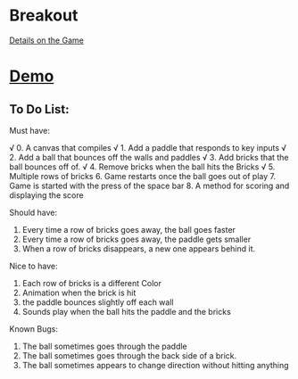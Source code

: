 # Breakout

[Details on the Game](https://en.wikipedia.org/wiki/Breakout_(video_game))

# [Demo](http://jeffreyleebaird.com/breakout)


## To Do List:

Must have:

√ 0. A canvas that compiles
√ 1. Add a paddle that responds to key inputs
√ 2. Add a ball that bounces off the walls and paddles
√ 3. Add bricks that the ball bounces off of.
√ 4. Remove bricks when the ball hits the Bricks
√ 5. Multiple rows of bricks
  6. Game restarts once the ball goes out of play
  7. Game is started with the press of the space bar
  8. A method for scoring and displaying the score

Should have:

1. Every time a row of bricks goes away, the ball goes faster
2. Every time a row of bricks goes away, the paddle gets smaller
3. When a row of bricks disappears, a new one appears behind it.

Nice to have:

1. Each row of bricks is a different Color
2. Animation when the brick is hit
3. the paddle bounces slightly off each wall
4. Sounds play when the ball hits the paddle and the bricks

Known Bugs:
1. The ball sometimes goes through the paddle
2. The ball sometimes goes through the back side of a brick.
3. The ball sometimes appears to change direction without hitting anything
